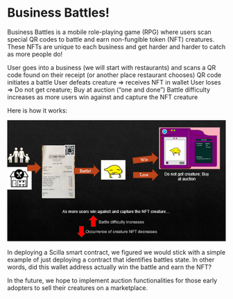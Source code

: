 # Business Battles!

Business Battles is a mobile role-playing game (RPG) where users scan special QR codes to battle and earn non-fungible token (NFT) creatures.
These NFTs are unique to each business and get harder and harder to catch as more people do!

User goes into a business (we will start with restaurants) and scans a QR code found on their receipt (or another place restaurant chooses)
QR code initiates a battle
User defeats creature => receives NFT in wallet
User loses ⇒ Do not get creature; Buy at auction (“one and done”)
Battle difficulty increases as more users win against and capture the NFT creature

Here is how it works:

![How to Play](/howtoplay.PNG)


In deploying a Scilla smart contract, we figured we would stick with a simple example of just deploying a contract that identifies battles state. In other words, did this wallet address actually win the battle and earn the NFT?

In the future, we hope to implement auction functionalities for those early adopters to sell their creatures on a marketplace.
